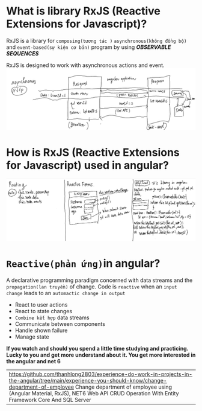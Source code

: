 
# What is library RxJS (Reactive Extensions for Javascript)?

RxJS is a library for ```composing(tương tác )``` ```asynchronous(không đồng bộ)```  and ```event-based(sự kiện cơ bản)``` program by using ***OBSERVABLE SEQUENCES***

RxJS is designed to work with asynchronous actions and event.
![enter image description here](https://github.com/thanhlong2803/update-image/blob/main/image4/asynchronous1.png)

# How is RxJS (Reactive Extensions for Javascript) used in angular?

![enter image description here](https://github.com/thanhlong2803/update-image/blob/main/image4/obserable.png)

# ```Reactive(phản ứng)```in angular?
A declarative programming paradigm concerned with data streams and the ```propagation(lan truyền)``` of change.
Code is ```reactive``` when an ```input change``` leads to an ```automactic change in output```

 - React to user actions
 - React to state changes	
 - ```Combine kết hợp``` data streams 
 - Communicate between components 
 - Handle shown failure 
 - Manage state




**If you watch and should you spend a little time studying and practicing. Lucky to you and get more understand about it. You get more interested in the angular and net 6**



|  |
|--|
|https://github.com/thanhlong2803/experience-do-work-in-projects-in-the-angular/tree/main/experience-you-should-know/change-department-of-employee  Change department of employee using (Angular Material, RxJS), NET6 Web API CRUD Operation With Entity Framework Core And SQL Server   |
